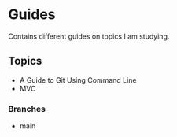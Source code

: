 # Guides
Contains different guides on topics I am studying.

## Topics

+ A Guide to Git Using Command Line
+ MVC

### Branches

+ main


